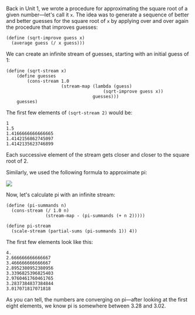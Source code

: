 Back in Unit 1, we wrote a procedure for approximating the square root
of a given number&mdash;let's call it `x`. The idea was to generate a sequence of better
and better guesses for the square root of `x` by applying over and over again
the procedure that improves guesses:

```
(define (sqrt-improve guess x)
  (average guess (/ x guess)))
```

We can create an infinite stream of guesses, starting with an initial guess of
1:

    (define (sqrt-stream x)
        (define guesses 
            (cons-stream 1.0 
                         (stream-map (lambda (guess) 
                                         (sqrt-improve guess x)) 
                                     guesses)))
        guesses)
    
The first few elements of `(sqrt-stream 2)` would be:

```
1
1.5
1.4166666666666665
1.4142156862745097
1.4142135623746899
```

Each successive element of the stream gets closer and closer to the square
root of 2.

Similarly, we used the following formula to approximate pi:

![](http://mitpress.mit.edu/sicp/full-text/book/ch3-Z-G-41.gif)

Now, let's calculate pi with an infinite stream:

```
(define (pi-summands n)
  (cons-stream (/ 1.0 n)
               (stream-map - (pi-summands (+ n 2)))))

(define pi-stream
  (scale-stream (partial-sums (pi-summands 1)) 4))
```

The first few elements look like this:

```
4.
2.666666666666667
3.466666666666667
2.8952380952380956
3.3396825396825403
2.9760461760461765
3.2837384837384844
3.017071817071818
```

As you can tell, the numbers are converging on pi&mdash;after looking at the first
eight elements, we know pi is somewhere between 3.28 and 3.02.
